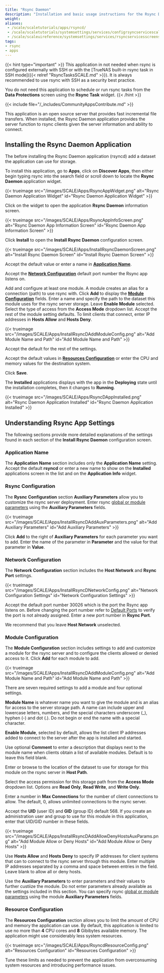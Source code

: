 ```yaml
---
title: "Rsync Daemon"
description: "Installation and basic usage instructions for the Rsync Daemon application."
weight:
aliases:
 - /scale/scaletutorials/apps/rsyncd/
 - /scale/scaletutorials/systemsettings/services/configrsyncservicescale/
 - /scale/scaleuireference/systemsettings/services/rsyncservicesscreenscale/
tags:
- rsync
- apps
---
```


{{< hint type="important" >}}
This application in not needed when rsync is configured externally with SSH or with the [TrueNAS built-in rsync task in SSH mode]({{< relref "RsyncTasksSCALE.md" >}}).
It is always recommended to use rsync with SSH as a security best practice.

You do not need this application to schedule or run rsync tasks from the **Data Protections** screen using the **Rsync Task** widget.
{{< /hint >}}

{{< include file="/_includes/CommunityAppsContribute.md" >}}

This application is an open source server that provides fast incremental file transfers.
When installed, the Rsync Daemon application provides the server function to rsync clients given the server information and ability to connect.

## Installing the Rsync Daemon Application

The before installing the Rsync Daemon application (rsyncd) add a dataset the application can use for storage.

To install this application, go to **Apps**, click on **Discover Apps**, then either begin typing rsync into the search field or scroll down to locate the **Rsync Daemon** application widget.

{{< trueimage src="/images/SCALE/Apps/RsyncAppWidget.png" alt="Rsync Daemon Application Widget" id="Rsync Daemon Application Widget" >}}

Click on the widget to open the application **Rsync Daemon** information screen.

{{< trueimage src="/images/SCALE/Apps/RsyncAppInfoScreen.png" alt="Rsync Daemon App Information Screen" id="Rsync Daemon App Information Screen" >}}

Click **Install** to open the **Install Rsync Daemon** configuration screen.

{{< trueimage src="/images/SCALE/Apps/InstallRsyncDaemonScreen.png" alt="Install Rsync Daemon Screen" id="Install Rsync Daemon Screen" >}}

Accept the default value or enter a name in **[Application Name](#application-name)**.

Accept the **[Network Configuration](#network-configuration)** default port number the Rsync app listens on.

Add and configure at least one module.
A module creates an alias for a connection (path) to use rsync with.
Click **Add** to display the **[Module Configuration](#module-configuration)** fields.
Enter a name and specify the path to the dataset this module uses for the rsync server storage.
Leave **Enable Module** selected.
Select the type of access from the **Access Mode** dropdown list.
Accept the rest of the module setting defaults.
To limit clients that connect, enter IP addresses in **Hosts Allow** and **Hosts Deny**.

{{< trueimage src="/images/SCALE/Apps/InstallRsyncDAddModuleConfig.png" alt="Add Module Name and Path" id="Add Module Name and Path" >}}  

Accept the default for the rest of the settings.

Accept the default values in **[Resources Configuration](#resource-configuration)** or enter the CPU and memory values for the destination system.

Click **Save**.

The **Installed** applications displays with the app in the **Deploying** state until the installation completes, then it changes to **Running**.

{{< trueimage src="/images/SCALE/Apps/RsyncDAppInstalled.png" alt="Rsync Daemon Application Installed" id="Rsync Daemon Application Installed" >}}

## Understanding Rsync App Settings

The following sections provide more detailed explanations of the settings found in each section of the **Install Rsync Daemon** configuration screen.

### Application Name

The **Application Name** section includes only the **Application Name** setting. Accept the default **rsyncd** or enter a new name to show on the **Installed** applications screen in the list and on the **Application Info** widget.

### Rsync Configuration

The **Rysnc Configuration** section **Auxiliary Parameters** allow you to customize the rsync server deployment.
Enter rsync [global or module parameters](https://www.samba.org/ftp/rsync/rsyncd.conf.html) using the **Auxiliary Parameters** fields.

{{< trueimage src="/images/SCALE/Apps/InstallRsyncDAddAuxParameters.png" alt="Add Auxiliary Parameters" id="Add Auxiliary Parameters" >}}

Click **Add** to the right of **Auxiliary Parameters** for each parameter you want to add.
Enter the name of the parameter in **Parameter** and the value for that parameter in **Value**.

### Network Configuration

The **Network Configuration** section includes the **Host Network** and **Rsync Port** settings.

{{< trueimage src="/images/SCALE/Apps/InstallRsyncDNetworkConfig.png" alt="Network Configuration Settings" id="Network Configuration Settings" >}}

Accept the default port number 30026 which is the port the Rsync app listens on.
Before changing the port number refer to [Default Ports](https://www.truenas.com/docs/references/defaultports/) to verify the port is not already assigned. Enter a new port number in **Rsync Port**.

We recommend that you leave **Host Network** unselected.

### Module Configuration

The **Module Configuration** section includes settings to add and customize a module for the rsync server and to configure the clients allowed or denied access to it.
Click **Add** for each module to add.

{{< trueimage src="/images/SCALE/Apps/InstallRsyncDAddModuleConfig.png" alt="Add Module Name and Path" id="Add Module Name and Path" >}}  

There are seven required settings to add a module and four optional settings.

**Module Name** is whatever name you want to give the module and is an alias for access to the server storage path.
A name can include upper and lowercase letters, numbers, and the special characters underscore (_), hyphen (-) and dot (.).
Do not begin or end the name with a special character.

**Enable Module**, selected by default, allows the list client IP addresses added to connect to the server after the app is installed and started.

Use optional **Comment** to enter a description that displays next to the module name when clients obtain a list of available modules.
Default is to leave this field blank.

Enter or browse to the location of the dataset to use for storage for this module on the rsync server in **Host Path**.

Select the access permission for this storage path from the **Access Mode** dropdown list. Options are **Read Only**, **Read Write**, and **Write Only**.

Enter a number in **Max Connections** for the number of client connections to allow. The default, 0, allows unlimited connections to the rsync server.

Accept the **UID** (user ID) and **GID** (group ID) default 568. If you create an administration user and group to use for this module in this application, enter that UID/GID number in these fields.

{{< trueimage src="/images/SCALE/Apps/InstallRsyncDAddAllowDenyHostsAuxParams.png" alt="Add Module Allow or Deny Hosts" id="Add Module Allow or Deny Hosts" >}}

Use **Hosts Allow** and **Hosts Deny** to specify IP addresses for client systems that can to connect to the rsync server through this module.
Enter multiple IP addresses separated by a comma and space between entries in the field.
Leave blank to allow all or deny hosts.

Use the **Auxiliary Parameters** to enter parameters and their values to further custiize the module.
Do not enter parameters already available as the settings included in this section.
You can specify rsync [global or module parameters](https://www.samba.org/ftp/rsync/rsyncd.conf.html) using the module **Auxiliary Parameters** fields.

### Resource Configuration

The **Resources Configuration** section allows you to limit the amount of CPU and memory the application can use.
By default, this application is limited to use no more than **4** CPU cores and **8** Gibibytes available memory.
The application might use considerably less system resources.

{{< trueimage src="/images/SCALE/Apps/RsyncdResourceConfig.png" alt="Resources Configuration" id="Resources Configuration" >}}

Tune these limits as needed to prevent the application from overconsuming system resources and introducing performance issues.
